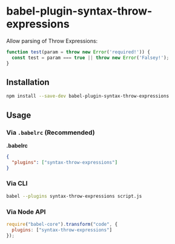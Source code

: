 # babel-plugin-syntax-throw-expressions

Allow parsing of Throw Expressions:

```js
function test(param = throw new Error('required!')) {
  const test = param === true || throw new Error('Falsey!');
}
```


## Installation

```sh
npm install --save-dev babel-plugin-syntax-throw-expressions
```

## Usage

### Via `.babelrc` (Recommended)

**.babelrc**

```json
{
  "plugins": ["syntax-throw-expressions"]
}
```

### Via CLI

```sh
babel --plugins syntax-throw-expressions script.js
```

### Via Node API

```javascript
require("babel-core").transform("code", {
  plugins: ["syntax-throw-expressions"]
});
```

